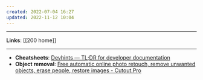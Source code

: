 ```yaml
---
created: 2022-07-04 16:27
updated: 2022-11-12 10:04
---
```

---
**Links**: [[200 home]]

---
- **Cheatsheets**: [Devhints — TL;DR for developer documentation](https://devhints.io/)
- **Object removal**: [Free automatic online photo retouch, remove unwanted objects, erase people, restore images - Cutout.Pro](https://www.cutout.pro/image-retouch-remove-unwanted-objects)